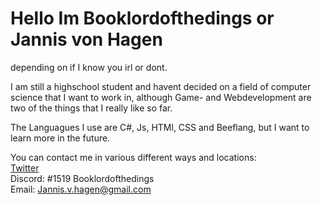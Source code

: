 # Hello Im Booklordofthedings or Jannis von Hagen   
depending on if I know you irl or dont.

I am still a highschool student and havent decided on a field of computer science that I want to work in,
although Game- and Webdevelopment are two of the things that I really like so far.

The Languagues I use are C#, Js, HTMl, CSS and Beeflang, but I want to learn more in the future.

You can contact me in various different ways and locations:  
[Twitter](https://twitter.com/Booklordofthed1)  
Discord: #1519 Booklordofthedings  
Email: Jannis.v.hagen@gmail.com

